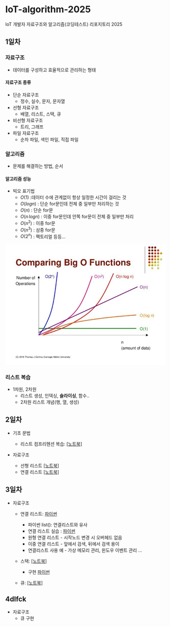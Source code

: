 # IoT-algorithm-2025
IoT 개발자 자료구조와 알고리즘(코딩테스트) 리포지토리 2025

## 1일차

### 자료구조
- 데이터를 구성하고 효율적으로 관리하는 형태
#### 자료구조 종류
- 단순 자료구조
    - 정수, 실수, 문자, 문자열
- 선형 자료구조
    - 배열, 리스트, 스택, 큐
- 비선형 자료구조
    - 트리, 그래프
- 파일 자료구조
    - 순차 파일, 색인 파일, 직접 파일


### 알고리즘
- 문제를 해결하는 방법, 순서

#### 알고리즘 성능
- 빅오 표기법
    - $O(1)$ :데이터 수에 관계없이 항상 일정한 시간이 걸리는 것
    - $O(logn)$ : 단순 for문인데 전체 중 일부만 처리하는 것 
    - $O(n)$ : 단순 for문
    - $O(n\,logn)$ : 이중 for문인데 안쪽 for문이 전체 중 일부만 처리
    - $O(n^2)$ : 이중 for문
    - $O(n^3)$ : 삼중 for문
    - $O(2^n)$ : 팩토리얼 등등...

![alt text](image.png)

### 리스트 복습
- 1차원, 2차원
    - 리스트 생성, 인덱싱, **슬라이싱**, 함수..
    - 2차원 리스트 개념(행, 열, 생성)

## 2일차
- 기초 문법
    - 리스트 컴프리헨션 복습: [[노트북]](./day02/ds01_list_again.ipynb)

- 자료구조
    - 선형 리스트 [[노트북]](./day02/ds02_linear_list.ipynb)
    - 연결 리스트 [[노트북]](./day02/ds04_linked_list.ipynb)

## 3일차
- 자료구조
    - 연결 리스트: [파이썬](./day03/ds01_linked_list.py)
        - 파이썬 list(): 연결리스트와 유사
        - 연결 리스트 실습 : [파이썬](./day03/ds01_practice.py)
        - 원형 연결 리스트 - 시작노드 변경 시 오버헤드 없음
        - 이중 연결 리스트 - 앞에서 검색, 뒤에서 검색 용이
        - 연결리스트 사용 예 - 가상 메모리 관리, 윈도우 이벤트 관리 ...

    - 스택: [[노트북]](./day03/ds02_stack.ipynb)
        - 구현 [파이썬](./day03/ds03_stack.py)
    - 큐: [[노트북]](./day03/ds04_queue.ipynb)

## 4dlfck
- 자료구조
    - 큐 구현

